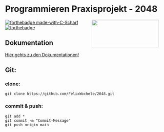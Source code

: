 # Programmieren Praxisprojekt - 2048

<img align="right" width="220" height="90" src="https://upload.wikimedia.org/wikipedia/de/thumb/1/1d/DHBW-Logo.svg/541px-DHBW-Logo.svg.png?20110626153129">

[![forthebadge made-with-C-Scharf](https://forthebadge.com/images/badges/made-with-c-sharp.svg)](https://docs.microsoft.com/en-us/dotnet/csharp/)
[![forthebadge](https://forthebadge.com/images/badges/built-with-love.svg)](https://github.com/DHBW-Inf20/2048/)

## Dokumentation

[Hier gehts zu den Dokumentationen!](https://google.com/)

## Git:

### clone:
```shell
git clone https://github.com/FelixWochele/2048.git
```
### commit & push:
```shell
git add * 
git commit -m "Commit-Message"
git push origin main
```
